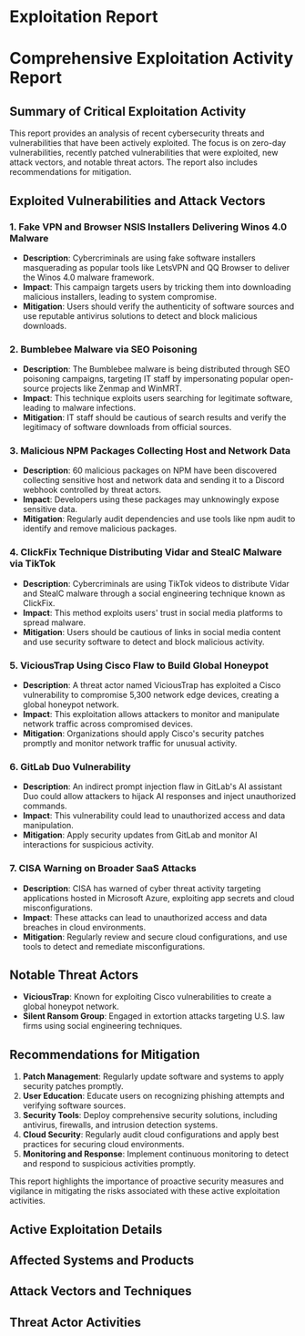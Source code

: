 # Exploitation Report

# Comprehensive Exploitation Activity Report

## Summary of Critical Exploitation Activity

This report provides an analysis of recent cybersecurity threats and vulnerabilities that have been actively exploited. The focus is on zero-day vulnerabilities, recently patched vulnerabilities that were exploited, new attack vectors, and notable threat actors. The report also includes recommendations for mitigation.

## Exploited Vulnerabilities and Attack Vectors

### 1. **Fake VPN and Browser NSIS Installers Delivering Winos 4.0 Malware**
- **Description**: Cybercriminals are using fake software installers masquerading as popular tools like LetsVPN and QQ Browser to deliver the Winos 4.0 malware framework.
- **Impact**: This campaign targets users by tricking them into downloading malicious installers, leading to system compromise.
- **Mitigation**: Users should verify the authenticity of software sources and use reputable antivirus solutions to detect and block malicious downloads.

### 2. **Bumblebee Malware via SEO Poisoning**
- **Description**: The Bumblebee malware is being distributed through SEO poisoning campaigns, targeting IT staff by impersonating popular open-source projects like Zenmap and WinMRT.
- **Impact**: This technique exploits users searching for legitimate software, leading to malware infections.
- **Mitigation**: IT staff should be cautious of search results and verify the legitimacy of software downloads from official sources.

### 3. **Malicious NPM Packages Collecting Host and Network Data**
- **Description**: 60 malicious packages on NPM have been discovered collecting sensitive host and network data and sending it to a Discord webhook controlled by threat actors.
- **Impact**: Developers using these packages may unknowingly expose sensitive data.
- **Mitigation**: Regularly audit dependencies and use tools like npm audit to identify and remove malicious packages.

### 4. **ClickFix Technique Distributing Vidar and StealC Malware via TikTok**
- **Description**: Cybercriminals are using TikTok videos to distribute Vidar and StealC malware through a social engineering technique known as ClickFix.
- **Impact**: This method exploits users' trust in social media platforms to spread malware.
- **Mitigation**: Users should be cautious of links in social media content and use security software to detect and block malicious activity.

### 5. **ViciousTrap Using Cisco Flaw to Build Global Honeypot**
- **Description**: A threat actor named ViciousTrap has exploited a Cisco vulnerability to compromise 5,300 network edge devices, creating a global honeypot network.
- **Impact**: This exploitation allows attackers to monitor and manipulate network traffic across compromised devices.
- **Mitigation**: Organizations should apply Cisco's security patches promptly and monitor network traffic for unusual activity.

### 6. **GitLab Duo Vulnerability**
- **Description**: An indirect prompt injection flaw in GitLab's AI assistant Duo could allow attackers to hijack AI responses and inject unauthorized commands.
- **Impact**: This vulnerability could lead to unauthorized access and data manipulation.
- **Mitigation**: Apply security updates from GitLab and monitor AI interactions for suspicious activity.

### 7. **CISA Warning on Broader SaaS Attacks**
- **Description**: CISA has warned of cyber threat activity targeting applications hosted in Microsoft Azure, exploiting app secrets and cloud misconfigurations.
- **Impact**: These attacks can lead to unauthorized access and data breaches in cloud environments.
- **Mitigation**: Regularly review and secure cloud configurations, and use tools to detect and remediate misconfigurations.

## Notable Threat Actors

- **ViciousTrap**: Known for exploiting Cisco vulnerabilities to create a global honeypot network.
- **Silent Ransom Group**: Engaged in extortion attacks targeting U.S. law firms using social engineering techniques.

## Recommendations for Mitigation

1. **Patch Management**: Regularly update software and systems to apply security patches promptly.
2. **User Education**: Educate users on recognizing phishing attempts and verifying software sources.
3. **Security Tools**: Deploy comprehensive security solutions, including antivirus, firewalls, and intrusion detection systems.
4. **Cloud Security**: Regularly audit cloud configurations and apply best practices for securing cloud environments.
5. **Monitoring and Response**: Implement continuous monitoring to detect and respond to suspicious activities promptly.

This report highlights the importance of proactive security measures and vigilance in mitigating the risks associated with these active exploitation activities.

## Active Exploitation Details



## Affected Systems and Products



## Attack Vectors and Techniques



## Threat Actor Activities

 